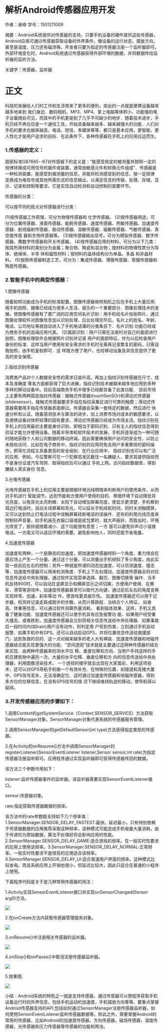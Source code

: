 # 解析Android传感器应用开发

作者：谢峰
学号：1501211009

摘要：Android系统提供对传感器的支持。只要手机设备的硬件提供这些传感器，Android应用可通过传感器获取设备的外界条件，像设备的运行状态，摆放方向，甚至是温度，压力还有磁场等。开发者只要为指定的传感器注册一个监听器即可。外部环境变化时，Android系统通过传感器获得外部环境的数据，并将数据传给监听器的监听方法。

关键字：传感器，监听器


# 正文



科技的发展给人们的工作和生活带来了更多的便利，突出的一点就是便携设备越来越多地来到 我们身边．数码相机、MP3、MP4、掌上电脑等体积小、功能强的电子设备随处可见，而其中的手机更是到了几乎不可缺少的地步．随着技术进步，手 机已经不再仅仅是一个通信工具，开始具备越来越多、越来越强大的功能．人们对手机的要求也越来越高，电话、短信、多媒体等等，都只是基本应用，更智能、更人性化才是用户追求的目标．在此条件下，各种传感器在手机上的应用应运而生。



### 1.传感器的定义：



国家标准GB7665--87对传感器下的定义是：“能感受规定的被测量并按照一定的规律转换成可用信号的器件或装置，通常由敏感元件和转换元件组成”．传感器是一种检测装置，能感受到被测量的信息，并能将检测感受到的信息，按一定规律 变换成为电信号或其他所需形式的信息输出，以满足信息的传输、处理、存储、显示、记录和控制等要求。它是实现自动检测和自动控制的首要环节。

传感器的分类：

可以按不同的观点对传感器进行分类： 

(1)按传感器工作原理，可分为物理传感器和 化学传感器。
(2)按传感器用途，可分为位置传感器、液面传感器、能耗传感器、速度传感器、热敏传感器、加速度传感器、射线辐射传感器、振动传感器、湿敏传感器、磁敏传感器、气敏传感器、真空度传感 器和生物传感器等。 (3)按传感器输出信号，可分为模拟传感器、数字传感器、膺数字传感器和开关传感器。
(4)按传感器应用的材料，可分为以下几类： 按其所用材料的类别分为金属；聚合物、陶瓷和混合物；按材料的物理性质分为导体、绝缘体、半导 体和磁性材料；按材料的晶体结构分为单晶、多晶 和非晶材料。
(5)按照传感器制造工艺，可分为：集成传感器、薄膜传感器、厚膜传感器和陶瓷传感器。


### 2.智能手机中的典型传感器：



1.图像传感器

随着拍照功能成为手机的标准配置，图像传感器继照相机之后在手机上大量应用．用手机拍照、摄像已经成为很多人生活、娱乐的一个重要部分．图像处理技术的发展，使图像传感器有了更广阔的应用空间名片识别：用手机给名片拍张照片，通过 图像处理软件对图像信息加以识别处理，后台处理完毕后，名片上的姓名、年龄、电话、公司地址等就自动进入了手机电话簿的分类条目下．名片识别 功能已经成为商务手机的高端应用代表。
(2)面部识别：用户只需在注册时对自己的面部进行拍照，图像处理软件会根据照片识别并记录 用户的面部特征，作为以后检查用户身份的标准．这样当用户使用有安全需求的手机时无需再记录繁复的密码，只需自我拍照，由手机鉴权即可．这 样既方便了用户，也给移动设备及其信息提供了更高的安全保障。

2.指纹识别传感器

消费类产品对个人数据安全性的需求日益升高，再加上指纹识别传感器在尺寸、成本及准确度 等各方面都获得了巨大进展，指纹识别技术被越来越多地应用到多种多样的移动设备中。目前高端商务手机中很多已经都具备了此类功能．
目前市场上主要有两种固态指纹传感器：接触式传感器(touchSenSOr)和滑动式传感器(slidesensor)。接触式传感器要求手指在指纹采集区进行可靠的触摸；滑动式传感器需要用手指在传感器表面擦过。传感器会采集一套特定的数据，然后进行 快速分析和认证。随着感测技术与算法的进步，加上消费市场对成本的敏感要求，以及便携设备对体积轻薄的固有要求，滑动式传感器已经成为市场主流。指纹识别在手机上的应用最初主要是身份识别，即相当于密码识别．只有主人的指纹信息得到验证才能允许使用设备。随着半导体和软件技术的发展，手机将逐渐成为一种可随时随地获取个人和公司数据的移动终端，因此需要确保用户访问的安全性，以防止未授权访问．比如在电子商务中，指纹识别的应用将免去用户多重繁琐的密码操作，即简化流程又具备更高的安全级别．在行业应用中， 指纹识别也可以有广泛的应用．例如，今后警察可在一个犯罪高发区截住一名嫌疑人，要求其提供指纹而不是身份证或汽车驾照．取得指纹后可以通过 手机上网，访问指纹数据库，得到嫌疑人真实身份 信息。

3.光电传感器

光电传感器在手机上的应用主要是根据环境光线明暗来判断用户的使用条件，从而对手机进行 智能调节，达到节能和方便用户使用的目的．黑暗环境下自动降低背光亮度，以免背光太亮刺眼．太阳下自动增加屏幕亮度，使显示更清楚．手机移到耳边打电话时，自动关闭屏幕和背光，可以延长手机续航时间，同时关闭触摸屏，又可以达到防止打电话过程中误触屏幕挂断电话的误操作．还有的利用光线亮度来控制铃声音量，如手机装在衣服口袋或是皮包里时，就大声振铃，而取出时，环境光改变了，振铃就随着减小．这个功能很有意思；一方 面可以避免铃声过小误接电话，一方面又可以适应环境的需要，避免影响他人，同时还能节省电量。

4.加速度传感器

加速度有两种，一个是静态的加速度，把加速度传感器倾斜一个角度，重力场会在感应场上产生一个分量，通过这个分量，可以测量出手机倾斜了多少角度，由此实现一些前后左右的控制；另外一种就是所谓的动态加速度，可以侦测速度、撞击等．加速度传感器可以用来检测角度．手机上下左右摆动，加速度传感器会将对应信息传送给中央处理器，通过软件实现菜单选择、翻页、图像切换等 操作．当手机反转900时，可以自动在竖屏显示和横屏显示之间切换，方便用户使用．在赛车、滑雪等游戏中，加速度传感器甚至可以取代方向键，通过前后左右的角度变换实现转弯、加速、刹车等动 作，使游戏更具娱乐性。
加速度传感器还可以用于记步器，检测并记录走路或跑步的步数，从而计算路程．当结合个人特征， 如身高、体重等信息，可以通过软件测算热量消耗， 看到锻炼效果．这样，手机又具备了健身功能．加速度传感器还可以使手机具有应急报警功 能．如果用户经受重大撞击，或者跌到，加速度传感器会立刻将相关信息传送给中央处理器．如果事故后一段时间内(如lrain)用户没有动作，则判定用 户受到伤害，立刻通过手机自动报警．如果手机中有GPS。还可以自动启动GPS，并将位置信息传送给救援部门，达到急救的目的．这一点对越来越多的老人大有裨益．加速度传感器和地磁传感器结合能实现更强大的功能．“空间透视”技术就是主要通过这两种传感器的结合来实现．由两种传感器来检测水平位 移、垂直位移和方向．当用户手持这样的手机在建筑物中遍历一次，大量的水平位移、垂直位移和方 向的信息传送给中央处理器，利用图像渲染技术，
一个透视的楼宇就会出现在大家面前．利用这项技术，还可以对GPS导航手机做一个有效补充．在特殊的位置，如隧道和高楼大厦中，GPS信号丢失，无法准确定位．这时通过加速度传感器和地磁传感器，得到多方位的位移信息，在没有GPS信号的情 况下继续维持轨迹的移动，使导航得以延续。




### 3.开发传感器应用的步骤如下：



1.调用Context的getSystemService（Context.SENSOR_SERVICE）方法获取SensorManager对象，SensorManager对象代表系统的传感器服务管理。

2.调用SensorManager的getDefaultSensor(int type)方法获得指定类型的传感器。

3.在Activity的onResume()方法中调用SensorManager的registerListener(SensorEventListener listener,Sensor sensor,int rate)为指定传感器注册监听即可。应用程序通过实现监听器即可获得传感器传回的数据。

该方法三个参数作用如下：

listener:监听传感器事件的监听器。该监听器需要实现SensorEventListener接口。

sensor:传感器对象。

rate:指定获取传感器数据的频率。

该方法中的rate参数能支持如下几个频率值：1.SensorManager.SENSOR_DELAY_FASTEST:最快。延迟最小，只有特别依赖于传感器数据的应用推荐采取这种频率，该种模式可能造成手机电量大量消耗，由于传递的为原始数据，算法不处理好将会影响应用的性能。2.SensorManager.SENSOR_DELAY_GAME:适合游戏的频率。在一般实时性要求的应用上使用该频率。3.SensorManager.SENSOR_DELAY_NORMAL:正常频率。一般实时性要求不是很高的应用适合该频率。4.SensorManager.SENSOR_DELAY_UI:适合普通用户界面的频率。这种模式比较省电，而且系统应用上开销也很小，但延迟比较大，因此只适合在普通的小程序上使用。

下面程序代码是关于是几种常用传感器的用法：


1.Activity实现SensorEventListener接口并实现onSensorChanged(Sensor arg0)方法。

![](技术文章1.png)

2.在onCreate方法内获取传感器管理服务对象。

![](技术文章2.png)

3.onResume()中注册相关传感器的监听器。

![](技术文章3.png)

4.onStop()和onPause()中取消注册传感器监听器。

![](技术文章4.png)

5.效果图.

![](技术文章5.png)

小结：Android系统的特色之一就是支持传感器，通过传感器可以使程序获取手机设备运行时的外界信息，包括手机运动的加速度，手机摆放方向等等。要重点掌握Android传感器支持的API,包括如何通过SensorManager注册传感器监听器，如何使用SensorEventListener监听传感器数据等。除此之外，需要掌握Android的常用的传感器，比如Android的加速度传感器，方向传感器，磁场传感器，温度传感器，光传感器和压力传感器等传感器的功能和用法。

